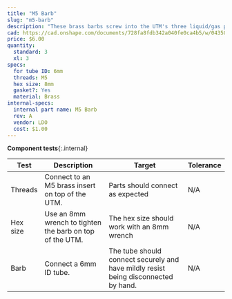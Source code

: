 ```yaml
---
title: "M5 Barb"
slug: "m5-barb"
description: "These brass barbs screw into the UTM's three liquid/gas ports and accept the three liquid/gas lines coming from the z-axis cable carrier."
cad: https://cad.onshape.com/documents/728fa8fdb342a040fe0ca4b5/w/0435033a7c78b02e71d0f721/e/ba38009a26ed7b28bfdcab74?renderMode=0&uiState=6255de7d46b4a5023f0b22dd
price: $6.00
quantity:
  standard: 3
  xl: 3
specs:
  for tube ID: 6mm
  threads: M5
  hex size: 8mm
  gasket?: Yes
  material: Brass
internal-specs:
  internal part name: M5 Barb
  rev: A
  vendor: LDO
  cost: $1.00
---
```


**Component tests**{:.internal}

|Test         |Description  |Target       |Tolerance    |
|-------------|-------------|-------------|-------------|
|Threads      |Connect to an M5 brass insert on top of the UTM.|Parts should connect as expected|N/A
|Hex size     |Use an 8mm wrench to tighten the barb on top of the UTM.|The hex size should work with an 8mm wrench|N/A
|Barb         |Connect a 6mm ID tube.|The tube should connect securely and have mildly resist being disconnected by hand.|N/A